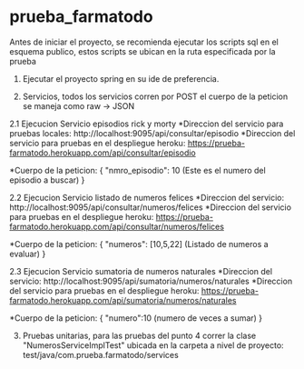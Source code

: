 # prueba_farmatodo

Antes de iniciar el proyecto, se recomienda ejecutar los scripts sql en el esquema publico, estos scripts se ubican en la ruta especificada por la prueba

1. Ejecutar el proyecto spring en su ide de preferencia.

2. Servicios, todos los servicios corren por POST el cuerpo de la peticion se maneja como raw -> JSON

 2.1 Ejecucion Servicio episodios rick y morty
   *Direccion del servicio para pruebas locales: http://localhost:9095/api/consultar/episodio
   *Direccion del servicio para pruebas en el despliegue heroku: https://prueba-farmatodo.herokuapp.com/api/consultar/episodio


   *Cuerpo de la peticion:
   {
    "nmro_episodio": 10 (Este es el numero del episodio a buscar)
    }

 2.2 Ejecucion Servicio listado de numeros felices
   *Direccion del servicio: http://localhost:9095/api/consultar/numeros/felices
   *Direccion del servicio para pruebas en el despliegue heroku: https://prueba-farmatodo.herokuapp.com/api/consultar/numeros/felices
   
   *Cuerpo de la peticion:
   {
    "numeros": [10,5,22] (Listado de numeros a evaluar)
   }

2.3 Ejecucion Servicio sumatoria de numeros naturales
   *Direccion del servicio: http://localhost:9095/api/sumatoria/numeros/naturales
   *Direccion del servicio para pruebas en el despliegue heroku: https://prueba-farmatodo.herokuapp.com/api/sumatoria/numeros/naturales
   
   *Cuerpo de la peticion:
   {
    "numero":10 (numero de veces a sumar)
   }


3. Pruebas unitarias, para las pruebas del punto 4 correr la clase "NumerosServiceImplTest" ubicada en la carpeta a nivel de proyecto: test/java/com.prueba.farmatodo/services